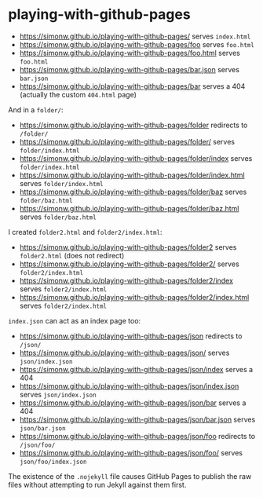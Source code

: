 # playing-with-github-pages

- https://simonw.github.io/playing-with-github-pages/ serves `index.html`
- https://simonw.github.io/playing-with-github-pages/foo serves `foo.html`
- https://simonw.github.io/playing-with-github-pages/foo.html serves `foo.html`
- https://simonw.github.io/playing-with-github-pages/bar.json serves `bar.json`
- https://simonw.github.io/playing-with-github-pages/bar serves a 404 (actually the custom `404.html` page)

And in a `folder/`:

- https://simonw.github.io/playing-with-github-pages/folder redirects to `/folder/`
- https://simonw.github.io/playing-with-github-pages/folder/ serves `folder/index.html`
- https://simonw.github.io/playing-with-github-pages/folder/index serves `folder/index.html`
- https://simonw.github.io/playing-with-github-pages/folder/index.html serves `folder/index.html`
- https://simonw.github.io/playing-with-github-pages/folder/baz serves `folder/baz.html`
- https://simonw.github.io/playing-with-github-pages/folder/baz.html serves `folder/baz.html`

I created `folder2.html` and `folder2/index.html`:

- https://simonw.github.io/playing-with-github-pages/folder2 serves `folder2.html` (does not redirect)
- https://simonw.github.io/playing-with-github-pages/folder2/ serves `folder2/index.html`
- https://simonw.github.io/playing-with-github-pages/folder2/index serves `folder2/index.html`
- https://simonw.github.io/playing-with-github-pages/folder2/index.html serves `folder2/index.html`

`index.json` can act as an index page too:

- https://simonw.github.io/playing-with-github-pages/json redirects to `/json/`
- https://simonw.github.io/playing-with-github-pages/json/ serves `json/index.json`
- https://simonw.github.io/playing-with-github-pages/json/index serves a 404
- https://simonw.github.io/playing-with-github-pages/json/index.json serves `json/index.json`
- https://simonw.github.io/playing-with-github-pages/json/bar serves a 404
- https://simonw.github.io/playing-with-github-pages/json/bar.json serves `json/bar.json`
- https://simonw.github.io/playing-with-github-pages/json/foo redirects to `/json/foo/`
- https://simonw.github.io/playing-with-github-pages/json/foo/ serves `json/foo/index.json`

The existence of the `.nojekyll` file causes GitHub Pages to publish the raw files without attempting to run Jekyll against them first.
